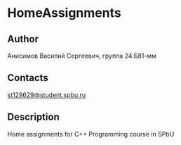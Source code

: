 # HomeAssignments
## Author
Анисимов Василий Сергеевич, группа 24.Б81-мм
## Contacts
st129629@student.spbu.ru
## Description
Home assignments for C++ Programming course in SPbU
